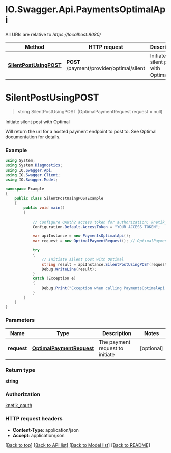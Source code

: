 # IO.Swagger.Api.PaymentsOptimalApi

All URIs are relative to *https://localhost:8080/*

Method | HTTP request | Description
------------- | ------------- | -------------
[**SilentPostUsingPOST**](PaymentsOptimalApi.md#silentpostusingpost) | **POST** /payment/provider/optimal/silent | Initiate silent post with Optimal


<a name="silentpostusingpost"></a>
# **SilentPostUsingPOST**
> string SilentPostUsingPOST (OptimalPaymentRequest request = null)

Initiate silent post with Optimal

Will return the url for a hosted payment endpoint to post to. See Optimal documentation for details.

### Example
```csharp
using System;
using System.Diagnostics;
using IO.Swagger.Api;
using IO.Swagger.Client;
using IO.Swagger.Model;

namespace Example
{
    public class SilentPostUsingPOSTExample
    {
        public void main()
        {
            
            // Configure OAuth2 access token for authorization: knetik_oauth
            Configuration.Default.AccessToken = "YOUR_ACCESS_TOKEN";

            var apiInstance = new PaymentsOptimalApi();
            var request = new OptimalPaymentRequest(); // OptimalPaymentRequest | The payment request to initiate (optional) 

            try
            {
                // Initiate silent post with Optimal
                string result = apiInstance.SilentPostUsingPOST(request);
                Debug.WriteLine(result);
            }
            catch (Exception e)
            {
                Debug.Print("Exception when calling PaymentsOptimalApi.SilentPostUsingPOST: " + e.Message );
            }
        }
    }
}
```

### Parameters

Name | Type | Description  | Notes
------------- | ------------- | ------------- | -------------
 **request** | [**OptimalPaymentRequest**](OptimalPaymentRequest.md)| The payment request to initiate | [optional] 

### Return type

**string**

### Authorization

[knetik_oauth](../README.md#knetik_oauth)

### HTTP request headers

 - **Content-Type**: application/json
 - **Accept**: application/json

[[Back to top]](#) [[Back to API list]](../README.md#documentation-for-api-endpoints) [[Back to Model list]](../README.md#documentation-for-models) [[Back to README]](../README.md)

